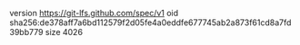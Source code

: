 version https://git-lfs.github.com/spec/v1
oid sha256:de378aff7a6bd112579f2d05fe4a0eddfe677745ab2a873f61cd8a7fd39bb779
size 4026
